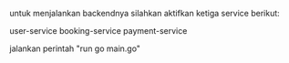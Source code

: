 untuk menjalankan backendnya silahkan aktifkan ketiga service berikut:

user-service
booking-service
payment-service

jalankan perintah 
"run go main.go"
